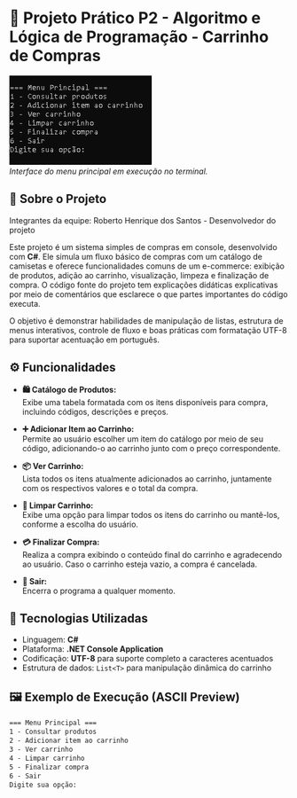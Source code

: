 # 🛒 Projeto Prático P2 - Algoritmo e Lógica de Programação - Carrinho de Compras

![Menu Principal](./assets/carrinho-menu.jpg)  
*Interface do menu principal em execução no terminal.*

## 📌 Sobre o Projeto

Integrantes da equipe: Roberto Henrique dos Santos - Desenvolvedor do projeto

Este projeto é um sistema simples de compras em console, desenvolvido com **C#**. Ele simula um fluxo básico de compras com um catálogo de camisetas e oferece funcionalidades comuns de um e-commerce: exibição de produtos, adição ao carrinho, visualização, limpeza e finalização de compra. O código fonte do projeto tem explicações didáticas explicativas por meio de comentários que esclarece o que partes importantes do código executa.

O objetivo é demonstrar habilidades de manipulação de listas, estrutura de menus interativos, controle de fluxo e boas práticas com formatação UTF-8 para suportar acentuação em português.

## ⚙️ Funcionalidades

- **🛍️ Catálogo de Produtos:**  
  Exibe uma tabela formatada com os itens disponíveis para compra, incluindo códigos, descrições e preços.

- **➕ Adicionar Item ao Carrinho:**  
  Permite ao usuário escolher um item do catálogo por meio de seu código, adicionando-o ao carrinho junto com o preço correspondente.

- **📦 Ver Carrinho:**  
  Lista todos os itens atualmente adicionados ao carrinho, juntamente com os respectivos valores e o total da compra.

- **🧹 Limpar Carrinho:**  
  Exibe uma opção para limpar todos os itens do carrinho ou mantê-los, conforme a escolha do usuário.

- **💳 Finalizar Compra:**  
  Realiza a compra exibindo o conteúdo final do carrinho e agradecendo ao usuário. Caso o carrinho esteja vazio, a compra é cancelada.

- **🚪 Sair:**  
  Encerra o programa a qualquer momento.

## 🧠 Tecnologias Utilizadas

- Linguagem: **C#**
- Plataforma: **.NET Console Application**
- Codificação: **UTF-8** para suporte completo a caracteres acentuados
- Estrutura de dados: `List<T>` para manipulação dinâmica do carrinho

## 🖼️ Exemplo de Execução (ASCII Preview)

```plaintext
=== Menu Principal ===
1 - Consultar produtos
2 - Adicionar item ao carrinho
3 - Ver carrinho
4 - Limpar carrinho
5 - Finalizar compra
6 - Sair
Digite sua opção:
